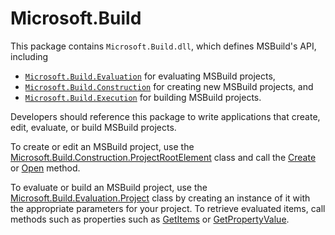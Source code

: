 # Microsoft.Build

This package contains `Microsoft.Build.dll`, which defines MSBuild's API, including

* [`Microsoft.Build.Evaluation`](https://docs.microsoft.com/dotnet/api/microsoft.build.evaluation) for evaluating MSBuild projects,
* [`Microsoft.Build.Construction`](https://docs.microsoft.com/dotnet/api/microsoft.build.construction) for creating new MSBuild projects, and
* [`Microsoft.Build.Execution`](https://docs.microsoft.com/dotnet/api/microsoft.build.execution) for building MSBuild projects.

Developers should reference this package to write applications that create, edit, evaluate, or build MSBuild projects.

To create or edit an MSBuild project, use the [Microsoft.Build.Construction.ProjectRootElement](https://docs.microsoft.com/dotnet/api/microsoft.build.construction.projectrootelement) class and call the
[Create](https://docs.microsoft.com/dotnet/api/microsoft.build.construction.projectrootelement.create) or
[Open](https://docs.microsoft.com/dotnet/api/microsoft.build.construction.projectrootelement.open) method.

To evaluate or build an MSBuild project, use the [Microsoft.Build.Evaluation.Project](https://docs.microsoft.com/dotnet/api/microsoft.build.evaluation.project) class by creating an instance of it with the
appropriate parameters for your project.  To retrieve evaluated items, call methods such as  properties such as [GetItems](https://docs.microsoft.com/dotnet/api/microsoft.build.evaluation.project.getitems)
or [GetPropertyValue](https://docs.microsoft.com/dotnet/api/microsoft.build.evaluation.project.getpropertyvalue).
